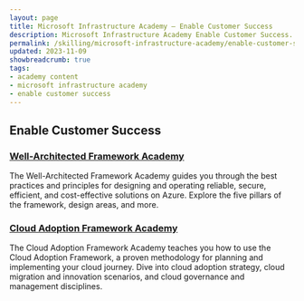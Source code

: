 ```yaml
---
layout: page
title: Microsoft Infrastructure Academy — Enable Customer Success
description: Microsoft Infrastructure Academy Enable Customer Success.
permalink: /skilling/microsoft-infrastructure-academy/enable-customer-success
updated: 2023-11-09
showbreadcrumb: true
tags: 
- academy content
- microsoft infrastructure academy
- enable customer success
---
```


## Enable Customer Success

### [Well-Architected Framework Academy](/PartnerResources/skilling/microsoft-infrastructure-academy/waf)
The Well-Architected Framework Academy guides you through the best practices and principles for designing and operating reliable, secure, efficient, and cost-effective solutions on Azure. Explore the five pillars of the framework, design areas, and more.

### [Cloud Adoption Framework Academy](/PartnerResources/skilling/microsoft-infrastructure-academy/cloud-adoption-framework)
The Cloud Adoption Framework Academy teaches you how to use the Cloud Adoption Framework, a proven methodology for planning and implementing your cloud journey. Dive into cloud adoption strategy, cloud migration and innovation scenarios, and cloud governance and management disciplines.